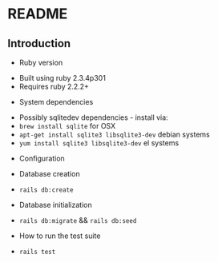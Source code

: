 # README

## Introduction


* Ruby version
- Built using ruby 2.3.4p301
- Requires ruby 2.2.2+

* System dependencies
- Possibly sqlitedev dependencies - install via:
- `brew install sqlite` for OSX
- `apt-get install sqlite3 libsqlite3-dev` debian systems
- `yum install sqlite3 libsqlite3-dev` el systems

* Configuration

* Database creation
- `rails db:create`

* Database initialization
- `rails db:migrate` && `rails db:seed`

* How to run the test suite
- `rails test`

